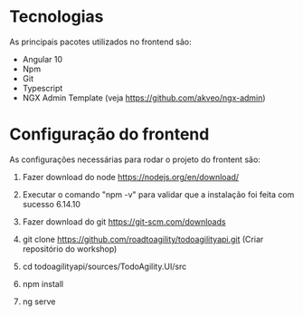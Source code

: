 # Tecnologias

As principais pacotes utilizados no frontend são:

* Angular 10
* Npm
* Git
* Typescript
* NGX Admin Template (veja https://github.com/akveo/ngx-admin)

# Configuração do frontend

As configurações necessárias para rodar o projeto do frontent são:

1. Fazer download do node
https://nodejs.org/en/download/

2. Executar o comando "npm -v" para validar que a instalação foi feita com sucesso
6.14.10

3. Fazer download do git
https://git-scm.com/downloads

4. git clone https://github.com/roadtoagility/todoagilityapi.git (Criar repositório do workshop)

5. cd todoagilityapi/sources/TodoAgility.UI/src

6. npm install

7. ng serve

